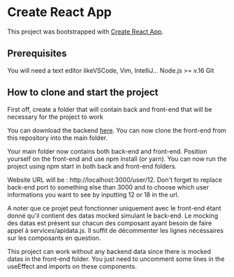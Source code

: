 # Create React App

This project was bootstrapped with [Create React App](https://github.com/facebook/create-react-app).

## Prerequisites

You will need a text editor likeVSCode, Vim, IntelliJ...
Node.js >= v.16
Git

## How to clone and start the project

First off, create a folder that will contain back and front-end that will be necessary for the project to work

You can download the backend [here](https://github.com/OpenClassrooms-Student-Center/P9-front-end-dashboard).
You can now clone the front-end from this repository into the main folder.

Your main folder now contains both back-end and front-end.
Position yourself on the front-end and use npm install (or yarn).
You can now run the project using npm start in both back and front-end folders.

Website URL will be : http://localhost:3000/user/12.
Don't forget to replace back-end port to something else than 3000 and to choose which user informations you want to see by inputting 12 or 18 in the url.

A noter que ce projet peut fonctionner uniquement avec le front-end étant donné qu'il contient des datas mocked simulant le back-end.
Le mocking des datas est présent sur chacun des composant ayant besoin de faire appel à services/apidata.js.
Il suffit de décommenter les lignes nécéssaires sur les composants en question.

This project can work without any backend data since there is mocked datas in the front-end folder.
You just need to uncomment some lines in the useEffect and imports on these components.

